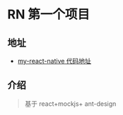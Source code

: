 # RN 第一个项目

## 地址

- [my-react-native 代码地址](https://gitee.com/leigong421/my-react-native)

## 介绍

> 基于 react+mockjs+ ant-design
